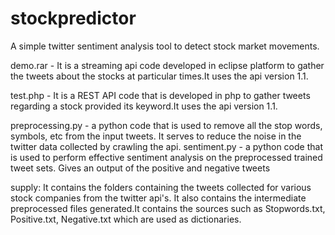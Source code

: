 stockpredictor
==============

A simple twitter sentiment analysis tool to detect stock market movements.

   demo.rar - It is a streaming api code developed in eclipse platform to gather the tweets about the stocks at particular times.It uses the api version 1.1.

   test.php - It is a REST API code that is developed in php to gather tweets regarding a stock provided its keyword.It uses the api version 1.1.
   
   preprocessing.py  - a python code that is used to remove all the stop words, symbols, etc from the input tweets. It serves to   reduce the noise in the twitter data collected by crawling the api.
   sentiment.py    - a python code that is used to perform effective sentiment analysis on the preprocessed trained tweet sets. Gives an output of the positive and negative tweets
   
   supply:	It contains the folders containing the tweets collected for various stock companies from the twitter api's.
	It also contains the intermediate preprocessed files generated.It contains the sources such as Stopwords.txt, Positive.txt, Negative.txt which are used as dictionaries.
	
